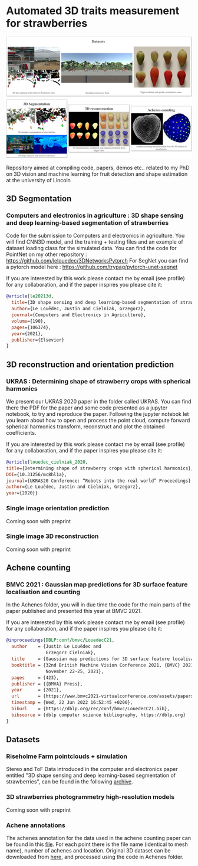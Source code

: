 # Automated 3D traits measurement for strawberries

![summary image](imgs/PhD_Block_overview_horizontal.png "Summary")

Repository aimed at compiling code, papers, demos etc.. related to my PhD on 3D vision and machine learning for fruit detection and shape estimation at the university of Lincoln


## 3D Segmentation

### Computers and electronics in agriculture : 3D shape sensing and deep learning-based segmentation of strawberries

Code for the submission to Computers and electronics in agriculture. You will find CNN3D model, and the training + testing files and an example of dataset loading class for the simulated data. 
You can find the code for PointNet on my other repository : https://github.com/lelouedec/3DNetworksPytorch
For SegNet you can find a pytorch model here : https://github.com/trypag/pytorch-unet-segnet

If you are interested by this work please contact me by email (see profile) for any collaboration, and if the paper inspires you please cite it:
```bib
@article{le20213d,
  title={3D shape sensing and deep learning-based segmentation of strawberries},
  author={Le Louëdec, Justin and Cielniak, Grzegorz},
  journal={Computers and Electronics in Agriculture},
  volume={190},
  pages={106374},
  year={2021},
  publisher={Elsevier}
}
```
## 3D reconstruction and orientation prediction

### UKRAS : Determining shape of strawberry crops with spherical harmonics

We present our UKRAS 2020 paper in the folder called UKRAS. You can find there the PDF for the paper and some code presented as a jupyter notebook, to try and reproduce the paper. Following the jupyter notebok let you learn about how to open and process the point cloud, compute forward spherical harmonics transform, reconstruct and plot the obtained coefficients.

If you are interested by this work please contact me by email (see profile) for any collaboration, and if the paper inspires you please cite it:
```bib
@article{louedec_cielniak_2020, 
title={Determining shape of strawberry crops with spherical harmonics}, 
DOI={10.31256/mc8hl1a}, 
journal={UKRAS20 Conference: “Robots into the real world” Proceedings}, 
author={Le Louëdec, Justin and Cielniak, Grzegorz}, 
year={2020}}
```

### Single image orientation prediction

Coming soon with preprint

### Single image 3D reconstruction

Coming soon with preprint


## Achene counting

### BMVC 2021 : Gaussian map predictions for 3D surface feature localisation and counting

In the Achenes folder, you will in due time the code for the main parts of the paper published and presented this year at BMVC 2021.

If you are interested by this work please contact me by email (see profile) for any collaboration, and if the paper inspires you please cite it:
```bib
@inproceedings{DBLP:conf/bmvc/LouedecC21,
  author    = {Justin Le Louëdec and
               Grzegorz Cielniak},
  title     = {Gaussian map predictions for 3D surface feature localisation and counting},
  booktitle = {32nd British Machine Vision Conference 2021, {BMVC} 2021, Online,
               November 22-25, 2021},
  pages     = {423},
  publisher = {{BMVA} Press},
  year      = {2021},
  url       = {https://www.bmvc2021-virtualconference.com/assets/papers/1417.pdf},
  timestamp = {Wed, 22 Jun 2022 16:52:45 +0200},
  biburl    = {https://dblp.org/rec/conf/bmvc/LouedecC21.bib},
  bibsource = {dblp computer science bibliography, https://dblp.org}
}
```

## Datasets

### Riseholme Farm pointclouds + simulation

Stereo and ToF Data introduced in the computer and electronics paper entitled "3D shape sensing and deep learning-based segmentation of strawberries", can be found in the following [archive](https://drive.google.com/file/d/1jjtf6JcuxZQbykpApIcyl5-grX4sRWxv/view?usp=sharing).

### 3D strawberries photogrammetry high-resolution models 

Coming soon with preprint

### Achene annotations

The achenes annotation for the data used in the achene counting paper can be found in this [file](https://drive.google.com/file/d/1rwVTc7_EE39_1Jx-FAq-b4V3N4XdU-fh/view?usp=sharing). For each point there is the file name (identical to mesh name), number of achenes and location. Original 3D dataset can be downloaded from [here](https://datadryad.org/stash/dataset/doi:10.25338/B8V308), and processed using the code in Achenes folder.




